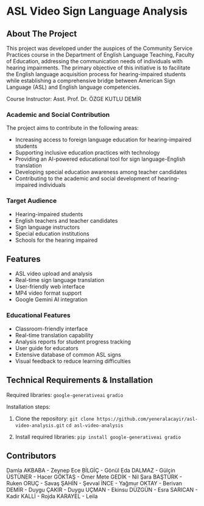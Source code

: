# ASL Video Sign Language Analysis

## About The Project

This project was developed under the auspices of the Community Service Practices course in the Department of English Language Teaching, Faculty of Education, addressing the communication needs of individuals with hearing impairments. The primary objective of this initiative is to facilitate the English language acquisition process for hearing-impaired students while establishing a comprehensive bridge between American Sign Language (ASL) and English language competencies.

Course Instructor: Asst. Prof. Dr. ÖZGE KUTLU DEMİR



### Academic and Social Contribution

The project aims to contribute in the following areas:

* Increasing access to foreign language education for hearing-impaired students
* Supporting inclusive education practices with technology
* Providing an AI-powered educational tool for sign language-English translation
* Developing special education awareness among teacher candidates
* Contributing to the academic and social development of hearing-impaired individuals

### Target Audience

* Hearing-impaired students
* English teachers and teacher candidates
* Sign language instructors
* Special education institutions
* Schools for the hearing impaired

## Features

* ASL video upload and analysis
* Real-time sign language translation
* User-friendly web interface
* MP4 video format support
* Google Gemini AI integration

### Educational Features

* Classroom-friendly interface
* Real-time translation capability
* Analysis reports for student progress tracking
* User guide for educators
* Extensive database of common ASL signs
* Visual feedback to reduce learning difficulties

## Technical Requirements & Installation

Required libraries:
`google-generativeai`
`gradio`

Installation steps:

1. Clone the repository:
`git clone https://github.com/yeneralacayir/asl-video-analysis.git`
`cd asl-video-analysis`

2. Install required libraries:
`pip install google-generativeai gradio`

## Contributors
Damla AKBABA - Zeynep Ece BİLGİÇ - Gönül Eda DALMAZ - Gülçin ÜSTÜNER - Hacer GÖKTAŞ - Ömer Mete GEDİK - Nil Şara BAŞTÜRK - Ruken ORUÇ - Savaş ŞAHİN - Şevval İNCE - Yağmur OKTAY - Berivan DEMİR - Duygu ÇAKIR - Duygu UÇMAN - Ekinsu DÜZGÜN - Esra SARICAN - Kadir KALLİ - Rojda KARAYEL - Leila




